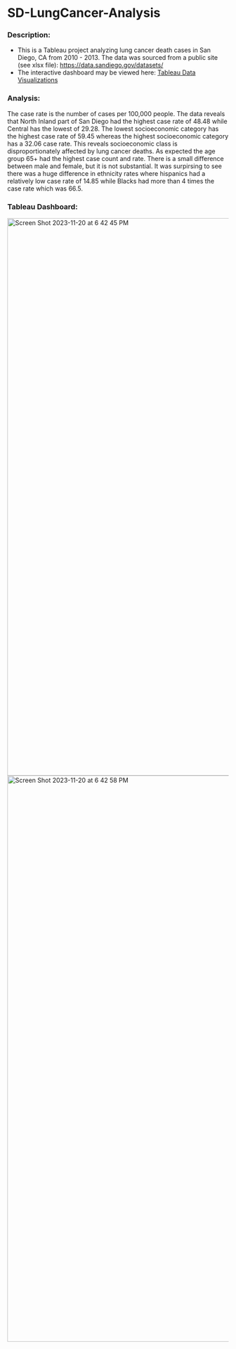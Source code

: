 # SD-LungCancer-Analysis
### Description:
* This is a Tableau project analyzing lung cancer death cases in San Diego, CA from 2010 - 2013. The data was sourced from a public site (see xlsx file): https://data.sandiego.gov/datasets/
* The interactive dashboard may be viewed here: [Tableau Data Visualizations](https://public.tableau.com/views/SanDiegoLungCancerDeaths2010-2013/Dashboard1?:language=en-US&:display_count=n&:origin=viz_share_link)

### Analysis:
The case rate is the number of cases per 100,000 people. The data reveals that North Inland part of San Diego had the highest case rate of 48.48 while Central has the lowest of 29.28. The lowest socioeconomic category has the highest case rate of 59.45 whereas the highest socioeconomic category has a 32.06 case rate. This reveals socioeconomic class is disproportionately affected by lung cancer deaths. As expected the age group 65+ had the highest case count and rate. There is a small difference between male and female, but it is not substantial. It was surpirsing to see there was a huge difference in ethnicity rates where hispanics had a relatively low case rate of 14.85 while Blacks had more than 4 times the case rate which was 66.5. 

### Tableau Dashboard:
<img width="1268" alt="Screen Shot 2023-11-20 at 6 42 45 PM" src="https://github.com/stephenaigner/SD-LungCancer-Analysis/assets/90224544/a405b521-077d-48e9-9074-ac81b10f9ca2">
<img width="1288" alt="Screen Shot 2023-11-20 at 6 42 58 PM" src="https://github.com/stephenaigner/SD-LungCancer-Analysis/assets/90224544/4775051c-13ce-437c-b281-dd7b178f0fd5">
